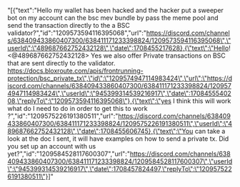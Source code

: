 "[{\"text\":\"Hello my wallet has been hacked and the hacker put a sweeper bot on my account can the bsc mev bundle by pass the meme pool and send the transaction directly to the a BSC validator?\",\"id\":\"1209573594116395068\",\"url\":\"https://discord.com/channels/638409433860407300/638411171233398824/1209573594116395068\",\"userId\":\"489687662752432128\",\"date\":1708455217628},{\"text\":\"Hello! <@489687662752432128> Yes we also offer Private transactions on BSC that are sent directly to the validator. https://docs.bloxroute.com/apis/frontrunning-protection/bsc_private_tx\",\"id\":\"1209574947114983424\",\"url\":\"https://discord.com/channels/638409433860407300/638411171233398824/1209574947114983424\",\"userId\":\"945399314539216917\",\"date\":1708455540208,\"replyTo\":\"1209573594116395068\"},{\"text\":\"yes I think this will work what do I need to do in order to get this to work ?\",\"id\":\"1209575226191380511\",\"url\":\"https://discord.com/channels/638409433860407300/638411171233398824/1209575226191380511\",\"userId\":\"489687662752432128\",\"date\":1708455606745},{\"text\":\"You can take a look at the doc I sent, it will have examples on how to send a private tx. Did you set up an account with us yet?\",\"id\":\"1209584528117600307\",\"url\":\"https://discord.com/channels/638409433860407300/638411171233398824/1209584528117600307\",\"userId\":\"945399314539216917\",\"date\":1708457824497,\"replyTo\":\"1209575226191380511\"}]"